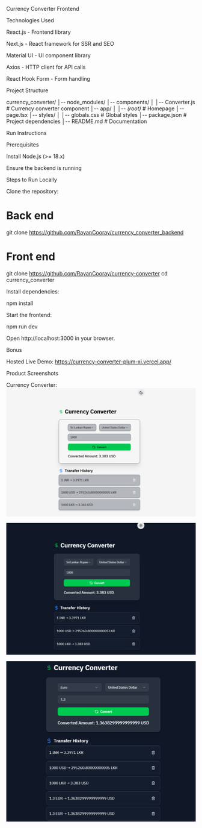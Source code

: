 Currency Converter Frontend

Technologies Used

React.js - Frontend library

Next.js - React framework for SSR and SEO

Material UI - UI component library

Axios - HTTP client for API calls

React Hook Form - Form handling

Project Structure

currency_converter/
│-- node_modules/
│-- components/
│   │-- Converter.js  # Currency converter component
│-- app/
│   │-- *(root)*  # Homepage
        │-- page.tsx
│-- styles/
│   │-- globals.css  # Global styles
│-- package.json  # Project dependencies
│-- README.md  # Documentation

Run Instructions

Prerequisites

Install Node.js (>= 18.x)

Ensure the backend is running


Steps to Run Locally

Clone the repository:
# Back end
git clone https://github.com/RayanCooray/currency_converter_backend

# Front end
git clone https://github.com/RayanCooray/currency-converter
cd currency_converter

Install dependencies:

npm install

Start the frontend:

npm run dev

Open http://localhost:3000 in your browser.

Bonus

Hosted Live Demo: https://currency-converter-plum-xi.vercel.app/

Product Screenshots


Currency Converter:
![Currency Converter](https://github.com/RayanCooray/currency-converter/blob/master/product%20screen%20shots/Screenshot%202025-02-28%20020111.png)

![Currency Converter](https://github.com/RayanCooray/currency-converter/blob/master/product%20screen%20shots/Screenshot%202025-02-28%20020128.png)

![Currency Converter](https://github.com/RayanCooray/currency-converter/blob/master/product%20screen%20shots/Screenshot%202025-02-28%20020155.png)
